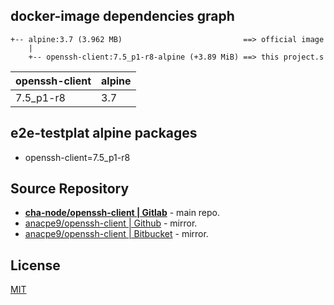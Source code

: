 ## docker-image dependencies graph

```text
+-- alpine:3.7 (3.962 MB)                           ==> official image
    |
    +-- openssh-client:7.5_p1-r8-alpine (+3.89 MiB) ==> this project.s 
```

| openssh-client | alpine |
| -------------- | ------ |
| 7.5_p1-r8      |  3.7   |

## e2e-testplat alpine packages

- openssh-client=7.5_p1-r8

## Source Repository

- [**cha-node/openssh-client | Gitlab**](https://gitlab.com/cha-node/openssh-client) - main repo.
- [anacpe9/openssh-client | Github](https://github.com/anacpe9/openssh-client) - mirror.
- [anacpe9/openssh-client | Bitbucket](https://bitbucket.org/anacpe9/openssh-client) - mirror.

## License

[MIT](LICENSE)